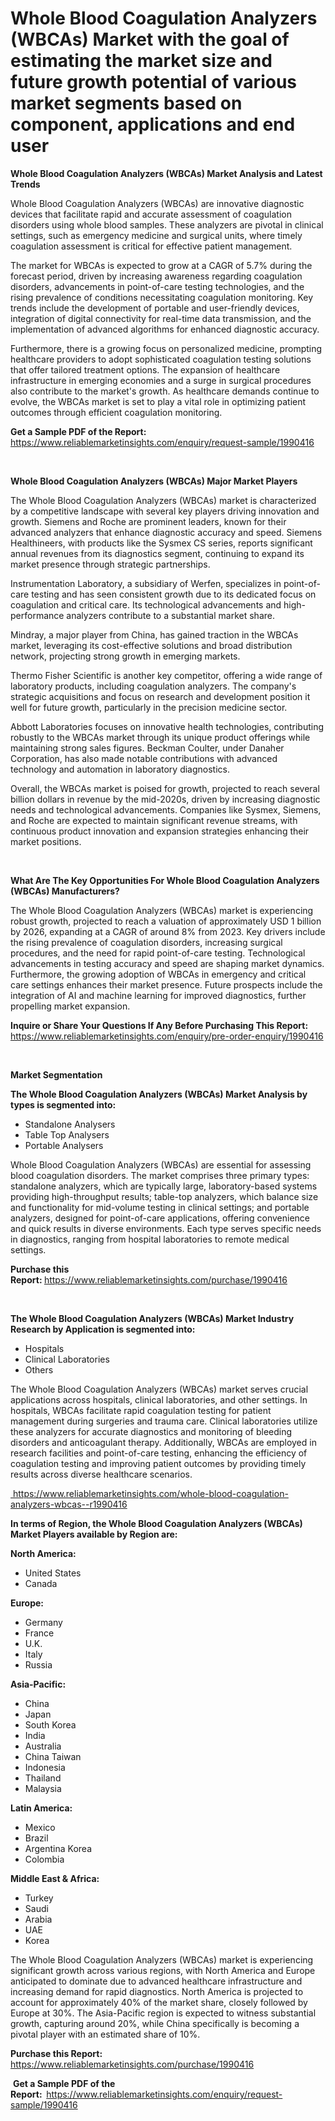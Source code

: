 <p><h1>Whole Blood Coagulation Analyzers (WBCAs) Market with the goal of estimating the market size and future growth potential of various market segments based on component, applications and end user</h1></p><p><strong>Whole Blood Coagulation Analyzers (WBCAs) Market Analysis and Latest Trends</strong></p>
<p><p>Whole Blood Coagulation Analyzers (WBCAs) are innovative diagnostic devices that facilitate rapid and accurate assessment of coagulation disorders using whole blood samples. These analyzers are pivotal in clinical settings, such as emergency medicine and surgical units, where timely coagulation assessment is critical for effective patient management. </p><p>The market for WBCAs is expected to grow at a CAGR of 5.7% during the forecast period, driven by increasing awareness regarding coagulation disorders, advancements in point-of-care testing technologies, and the rising prevalence of conditions necessitating coagulation monitoring. Key trends include the development of portable and user-friendly devices, integration of digital connectivity for real-time data transmission, and the implementation of advanced algorithms for enhanced diagnostic accuracy. </p><p>Furthermore, there is a growing focus on personalized medicine, prompting healthcare providers to adopt sophisticated coagulation testing solutions that offer tailored treatment options. The expansion of healthcare infrastructure in emerging economies and a surge in surgical procedures also contribute to the market's growth. As healthcare demands continue to evolve, the WBCAs market is set to play a vital role in optimizing patient outcomes through efficient coagulation monitoring.</p></p>
<p><strong>Get a Sample PDF of the Report:&nbsp;</strong> <a href="https://www.reliablemarketinsights.com/enquiry/request-sample/1990416?utm_campaign=3326&utm_medium=2&utm_source=Github&utm_content=ia&utm_term=16042025&utm_id=whole-blood-coagulation-analyzers-wbcas">https://www.reliablemarketinsights.com/enquiry/request-sample/1990416</a></p>
<p>&nbsp;</p>
<p><strong>Whole Blood Coagulation Analyzers (WBCAs) Major Market Players</strong></p>
<p><p>The Whole Blood Coagulation Analyzers (WBCAs) market is characterized by a competitive landscape with several key players driving innovation and growth. Siemens and Roche are prominent leaders, known for their advanced analyzers that enhance diagnostic accuracy and speed. Siemens Healthineers, with products like the Sysmex CS series, reports significant annual revenues from its diagnostics segment, continuing to expand its market presence through strategic partnerships.</p><p>Instrumentation Laboratory, a subsidiary of Werfen, specializes in point-of-care testing and has seen consistent growth due to its dedicated focus on coagulation and critical care. Its technological advancements and high-performance analyzers contribute to a substantial market share.</p><p>Mindray, a major player from China, has gained traction in the WBCAs market, leveraging its cost-effective solutions and broad distribution network, projecting strong growth in emerging markets.</p><p>Thermo Fisher Scientific is another key competitor, offering a wide range of laboratory products, including coagulation analyzers. The company's strategic acquisitions and focus on research and development position it well for future growth, particularly in the precision medicine sector.</p><p>Abbott Laboratories focuses on innovative health technologies, contributing robustly to the WBCAs market through its unique product offerings while maintaining strong sales figures. Beckman Coulter, under Danaher Corporation, has also made notable contributions with advanced technology and automation in laboratory diagnostics.</p><p>Overall, the WBCAs market is poised for growth, projected to reach several billion dollars in revenue by the mid-2020s, driven by increasing diagnostic needs and technological advancements. Companies like Sysmex, Siemens, and Roche are expected to maintain significant revenue streams, with continuous product innovation and expansion strategies enhancing their market positions.</p></p>
<p>&nbsp;</p>
<p><strong>What Are The Key Opportunities For Whole Blood Coagulation Analyzers (WBCAs) Manufacturers?</strong></p>
<p><p>The Whole Blood Coagulation Analyzers (WBCAs) market is experiencing robust growth, projected to reach a valuation of approximately USD 1 billion by 2026, expanding at a CAGR of around 8% from 2023. Key drivers include the rising prevalence of coagulation disorders, increasing surgical procedures, and the need for rapid point-of-care testing. Technological advancements in testing accuracy and speed are shaping market dynamics. Furthermore, the growing adoption of WBCAs in emergency and critical care settings enhances their market presence. Future prospects include the integration of AI and machine learning for improved diagnostics, further propelling market expansion.</p></p>
<p><strong>Inquire or Share Your Questions If Any Before Purchasing This Report:</strong> <a href="https://www.reliablemarketinsights.com/enquiry/pre-order-enquiry/1990416?utm_campaign=3326&utm_medium=2&utm_source=Github&utm_content=ia&utm_term=16042025&utm_id=whole-blood-coagulation-analyzers-wbcas">https://www.reliablemarketinsights.com/enquiry/pre-order-enquiry/1990416</a></p>
<p>&nbsp;</p>
<p><strong>Market Segmentation</strong></p>
<p><strong>The Whole Blood Coagulation Analyzers (WBCAs) Market Analysis by types is segmented into:</strong></p>
<p><ul><li>Standalone Analysers</li><li>Table Top Analysers</li><li>Portable Analysers</li></ul></p>
<p><p>Whole Blood Coagulation Analyzers (WBCAs) are essential for assessing blood coagulation disorders. The market comprises three primary types: standalone analyzers, which are typically large, laboratory-based systems providing high-throughput results; table-top analyzers, which balance size and functionality for mid-volume testing in clinical settings; and portable analyzers, designed for point-of-care applications, offering convenience and quick results in diverse environments. Each type serves specific needs in diagnostics, ranging from hospital laboratories to remote medical settings.</p></p>
<p><strong>Purchase this Report:&nbsp;</strong><a href="https://www.reliablemarketinsights.com/purchase/1990416?utm_campaign=3326&utm_medium=2&utm_source=Github&utm_content=ia&utm_term=16042025&utm_id=whole-blood-coagulation-analyzers-wbcas">https://www.reliablemarketinsights.com/purchase/1990416</a></p>
<p>&nbsp;</p>
<p><strong>The Whole Blood Coagulation Analyzers (WBCAs) Market Industry Research by Application is segmented into:</strong></p>
<p><ul><li>Hospitals</li><li>Clinical Laboratories</li><li>Others</li></ul></p>
<p><p>The Whole Blood Coagulation Analyzers (WBCAs) market serves crucial applications across hospitals, clinical laboratories, and other settings. In hospitals, WBCAs facilitate rapid coagulation testing for patient management during surgeries and trauma care. Clinical laboratories utilize these analyzers for accurate diagnostics and monitoring of bleeding disorders and anticoagulant therapy. Additionally, WBCAs are employed in research facilities and point-of-care testing, enhancing the efficiency of coagulation testing and improving patient outcomes by providing timely results across diverse healthcare scenarios.</p></p>
<p><a href="https://www.reliablemarketinsights.com/whole-blood-coagulation-analyzers-wbcas--r1990416?utm_campaign=3326&utm_medium=2&utm_source=Github&utm_content=ia&utm_term=16042025&utm_id=whole-blood-coagulation-analyzers-wbcas">&nbsp;https://www.reliablemarketinsights.com/whole-blood-coagulation-analyzers-wbcas--r1990416</a></p>
<p><strong>In terms of Region, the Whole Blood Coagulation Analyzers (WBCAs) Market Players available by Region are:</strong></p>
<p>
    <p> <strong> North America: </strong>
        <ul>
            <li>United States</li>
            <li>Canada</li>
        </ul>
        </p> 
    <p> <strong> Europe: </strong>
        <ul>
            <li>Germany</li>
            <li>France</li>
            <li>U.K.</li>
            <li>Italy</li>
            <li>Russia</li>
        </ul>
        </p> 
    <p> <strong> Asia-Pacific: </strong>
        <ul>
            <li>China</li>
            <li>Japan</li>
            <li>South Korea</li>
            <li>India</li>
            <li>Australia</li>
            <li>China Taiwan</li>
            <li>Indonesia</li>
            <li>Thailand</li>
            <li>Malaysia</li>
        </ul>
        </p> 
    <p> <strong> Latin America: </strong>
        <ul>
            <li>Mexico</li>
            <li>Brazil</li>
            <li>Argentina Korea</li>
            <li>Colombia</li>
        </ul>
        </p> 
    <p> <strong> Middle East & Africa: </strong>
        <ul>
            <li>Turkey</li>
            <li>Saudi</li>
            <li>Arabia</li>
            <li>UAE</li>
            <li>Korea</li>
        </ul>
    </p>
    </p>
<p><p>The Whole Blood Coagulation Analyzers (WBCAs) market is experiencing significant growth across various regions, with North America and Europe anticipated to dominate due to advanced healthcare infrastructure and increasing demand for rapid diagnostics. North America is projected to account for approximately 40% of the market share, closely followed by Europe at 30%. The Asia-Pacific region is expected to witness substantial growth, capturing around 20%, while China specifically is becoming a pivotal player with an estimated share of 10%.</p></p>
<p><strong>Purchase this Report: </strong><a href="https://www.reliablemarketinsights.com/purchase/1990416?utm_campaign=3326&utm_medium=2&utm_source=Github&utm_content=ia&utm_term=16042025&utm_id=whole-blood-coagulation-analyzers-wbcas">https://www.reliablemarketinsights.com/purchase/1990416</a></p>
<p>&nbsp;<strong>Get a Sample PDF of the Report:&nbsp;&nbsp;</strong><a href="https://www.reliablemarketinsights.com/enquiry/request-sample/1990416?utm_campaign=3326&utm_medium=2&utm_source=Github&utm_content=ia&utm_term=16042025&utm_id=whole-blood-coagulation-analyzers-wbcas">https://www.reliablemarketinsights.com/enquiry/request-sample/1990416</a></p>
<p><strong></strong></p>
<p><p></p><p></p><p></p></p>
